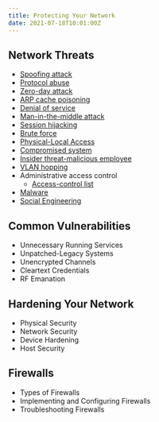 ```yaml
---
title: Protecting Your Network
date: 2021-07-18T10:01:00Z
---
```


## Network Threats

* [Spoofing attack](20210717110410-spoofing-attack.md)
* [Protocol abuse](20210718101635-protocol-abuse.md)
* [Zero-day attack](20210718102633-zero-day-attack.md)
* [ARP cache poisoning](20210718103443-arp-cache-poisoning.md)
* [Denial of service](20210718123913-denial-of-service.md) 
* [Man-in-the-middle attack](20210717111433-man-in-the-middle-attack.md)
* [Session hijacking](20210718125037-session-hijacking.md)
* [Brute force](20210718125115-brute-force.md)
* [Physical-Local Access](20210722085102-physical-local-access.md)
* [Compromised system](20210722085215-compromised-system.md)
* [Insider threat-malicious employee](20210722085339-insider-threat-malicious-employee.md)
* [VLAN hopping](20210722090424-vlan-hopping.md)
* Administrative access control
	* [Access-control list](20210628143348-acl.md)
* [Malware](20210722090718-malware.md)
* [Social Engineering](20210722092208-social-engineering.md)

## Common Vulnerabilities

* Unnecessary Running Services
* Unpatched-Legacy Systems
* Unencrypted Channels
* Cleartext Credentials
* RF Emanation

## Hardening Your Network

* Physical Security
* Network Security
* Device Hardening
* Host Security

## Firewalls

* Types of Firewalls
* Implementing and Configuring Firewalls
* Troubleshooting Firewalls
